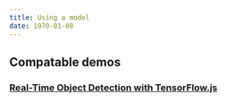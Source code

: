 ```yaml
---
title: Using a model
date: 1970-01-08
---
```

## Compatable demos
### [Real-Time Object Detection with TensorFlow.js](https://github.com/cloud-annotations/object-detection-react-app/)
